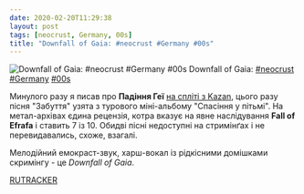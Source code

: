 ```yaml
---
date: 2020-02-20T11:29:38
layout: post
tags: [neocrust, Germany, 00s]
title: "Downfall of Gaia: #neocrust #Germany #00s"
---
```

![Downfall of Gaia: #neocrust #Germany #00s](/assets/photos/photo_898@20-02-2020_11-29-38.jpg)
Downfall of Gaia: [#neocrust](/tags/#neocrust) [#Germany](/tags/#Germany) [#00s](/tags/#00s)

Минулого разу я писав про **Падіння Геї** [на спліті з Kazan](https://t.me/vast_space_unexplored/3336), цього разу пісня &quot;Забуття&quot; узята з турового міні-альбому &quot;Спасіння у пітьмі&quot;. На метал-архівах єдина рецензія, котра вказує на явне наслідування **Fall of Efrafa** і ставить 7 із 10. Обидві пісні недоступні на стримінґах і не перевидавались, схоже, взагалі.

Мелодійний емокраст-звук, харш-вокал із рідкісними домішками скримінгу - це *Downfall of Gaia*.

[RUTRACKER](https://rutracker.org/forum/viewtopic.php?t=4867109)